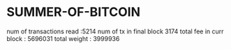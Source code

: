 # SUMMER-OF-BITCOIN
num of transactions read :5214
num of tx in final block 3174
total fee in curr block : 5696031 total weight : 3999936
